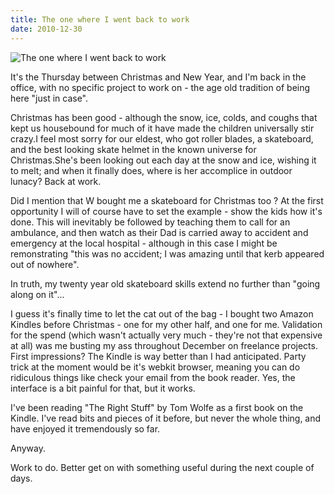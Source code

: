 ```yaml
---
title: The one where I went back to work
date: 2010-12-30
---
```


![The one where I went back to work](https://source.unsplash.com/_nRpqIBM40Q/1600x900)

It's the Thursday between Christmas and New Year, and I'm back in the office, with no specific project to work on - the age old tradition of being here "just in case".

Christmas has been good - although the snow, ice, colds, and coughs that kept us housebound for much of it have made the children universally stir crazy.I feel most sorry for our eldest, who got roller blades, a skateboard, and the best looking skate helmet in the known universe for Christmas.She's been looking out each day at the snow and ice, wishing it to melt; and when it finally does, where is her accomplice in outdoor lunacy? Back at work.

Did I mention that W bought me a skateboard for Christmas too ? At the first opportunity I will of course have to set the example - show the kids how it's done. This will inevitably be followed by teaching them to call for an ambulance, and then watch as their Dad is carried away to accident and emergency at the local hospital - although in this case I might be remonstrating "this was no accident; I was amazing until that kerb appeared out of nowhere".

In truth, my twenty year old skateboard skills extend no further than "going along on it"...

I guess it's finally time to let the cat out of the bag - I bought two Amazon Kindles before Christmas - one for my other half, and one for me. Validation for the spend (which wasn't actually very much - they're not that expensive at all) was me busting my ass throughout December on freelance projects. First impressions? The Kindle is way better than I had anticipated. Party trick at the moment would be it's webkit browser, meaning you can do ridiculous things like check your email from the book reader. Yes, the interface is a bit painful for that, but it works.

I've been reading "The Right Stuff" by Tom Wolfe as a first book on the Kindle. I've read bits and pieces of it before, but never the whole thing, and have enjoyed it tremendously so far.

Anyway.

Work to do. Better get on with something useful during the next couple of days.